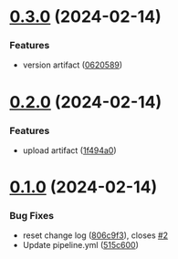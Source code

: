 # [0.3.0](https://github.com/sas-cavalier/greetings-ci/compare/v0.2.0...v0.3.0) (2024-02-14)


### Features

* version artifact ([0620589](https://github.com/sas-cavalier/greetings-ci/commit/0620589c5058195afaa80cbc479baa9506c15bf6))



# [0.2.0](https://github.com/sas-cavalier/greetings-ci/compare/v0.1.0...v0.2.0) (2024-02-14)


### Features

* upload artifact ([1f494a0](https://github.com/sas-cavalier/greetings-ci/commit/1f494a03d8b82148b8a2d5ba89f9fb008b2c2c0f))



# [0.1.0](https://github.com/sas-cavalier/greetings-ci/compare/515c600cf1797dfa8aae04c37695d8b104cf349a...v0.1.0) (2024-02-14)


### Bug Fixes

* reset change log ([806c9f3](https://github.com/sas-cavalier/greetings-ci/commit/806c9f3a9e486edf139653047e61dbaed7ef769f)), closes [#2](https://github.com/sas-cavalier/greetings-ci/issues/2)
* Update pipeline.yml ([515c600](https://github.com/sas-cavalier/greetings-ci/commit/515c600cf1797dfa8aae04c37695d8b104cf349a))



